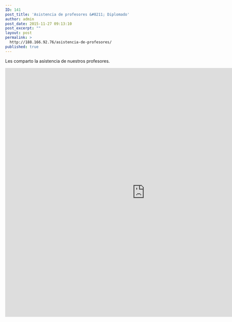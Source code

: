 ```yaml
---
ID: 141
post_title: 'Asistencia de profesores &#8211; Diplomado'
author: admin
post_date: 2015-11-27 09:13:10
post_excerpt: ""
layout: post
permalink: >
  http://188.166.92.76/asistencia-de-profesores/
published: true
---
```

Les comparto la asistencia de nuestros profesores.

<iframe width="900" height="800" frameborder="0" scrolling="no" src="https://plot.ly/~emoron/96.embed"></iframe>